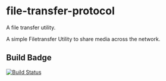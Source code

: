 file-transfer-protocol
======================

A file transfer utility.


A simple Filetransfer Utility to share media across the network.

Build Badge
-----------

[![Build Status](https://travis-ci.org/ParthKolekar/ftutil.svg?branch=master)](https://travis-ci.org/ParthKolekar/ftutil)
